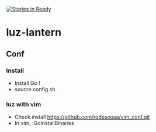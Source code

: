 [![Stories in Ready](https://badge.waffle.io/rodesousa/luz-lantern.png?label=ready&title=Ready)](https://waffle.io/rodesousa/luz-lantern)
# luz-lantern

## Conf

### Install

- Install Go !
- source config.sh

### luz with vim

- Check install https://github.com/rodesousa/vim_conf.git
- In vim, :GoInstallBinaries
